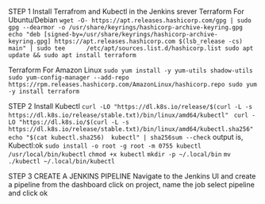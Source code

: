 STEP 1
  Install Terrafrom and Kubectl in the Jenkins srever
   Terraform For Ubuntu/Debian
  ` wget -O- https://apt.releases.hashicorp.com/gpg | sudo gpg --dearmor -o /usr/share/keyrings/hashicorp-archive-keyring.gpg
 echo "deb [signed-by=/usr/share/keyrings/hashicorp-archive-keyring.gpg] https://apt.releases.hashicorp.com $(lsb_release -cs) main" | sudo tee      /etc/apt/sources.list.d/hashicorp.list
sudo apt update && sudo apt install terraform `

  Terraform For Amazon Linux 
  ` sudo yum install -y yum-utils shadow-utils
  sudo yum-config-manager --add-repo https://rpm.releases.hashicorp.com/AmazonLinux/hashicorp.repo
  sudo yum -y install terraform `
  
  
  
STEP 2
  Install Kubectl
  `curl -LO "https://dl.k8s.io/release/$(curl -L -s https://dl.k8s.io/release/stable.txt)/bin/linux/amd64/kubectl" `
  `curl -LO "https://dl.k8s.io/$(curl -L -s https://dl.k8s.io/release/stable.txt)/bin/linux/amd64/kubectl.sha256" `
  ` echo "$(cat kubectl.sha256)  kubectl" | sha256sum --check ` output is, Kubectl:ok
  ` sudo install -o root -g root -m 0755 kubectl /usr/local/bin/kubectl `
  ` chmod +x kubectl `
  ` mkdir -p ~/.local/bin `
  ` mv ./kubectl ~/.local/bin/kubectl `
  
  
  
STEP 3 CREATE A JENKINS PIPELINE
  Navigate to the Jenkins UI and create a pipeline
  from the dashboard click on project, name the job select pipeline and click ok
  
